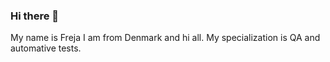 ### Hi there 👋

My name is Freja I am from Denmark and hi all. My specialization is QA and automative tests.

